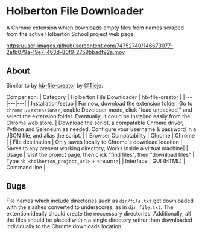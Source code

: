 # Holberton File Downloader
A Chrome extension which downloads empty files from names scraped from the active Holberton School project web page.

https://user-images.githubusercontent.com/74752740/146673077-2afb079a-19e7-463d-80f9-2759bbadf92a.mov

## About
Similar to by [hb-file-creator](https://github.com/tieje/hb-file-creator) by [@Tieje](https://github.com/tieje).

Comparison:
| Category | Holberton File Downloader | hb-file-creator |
|---|---|---|
| Installation/setup | For now, download the extension folder. Go to `chrome://extensions/`, enable Developer mode, click "load unpacked," and select the extension folder. Eventually, it could be installed easily from the Chrome web store. | Download the script, a compatable Chrome driver, Python and Seleneum as needed. Configure your username & password in a JSON file, and alias the script. |
| Browser Compatability | Chrome | Chrome |
| File destination | Only saves locally to Chrome's download location | Saves to any present working directory; Works inside a virtual machine|
| Usage | Visit the project page, then click "find files", then "download files" | Type `hb <holberton_project_url>` + <return\>|
| Interface | GUI (HTML) | Command line |

## Bugs
File names which include directories such as `dir/file.txt` get downloaded with the slashes converted to underscores, as in `dir_file.txt`. The extention ideally should create the neccessary directories. Additionally, all the files should be placed within a single directory rather than downloaded individually to the Chrome downloads location.
